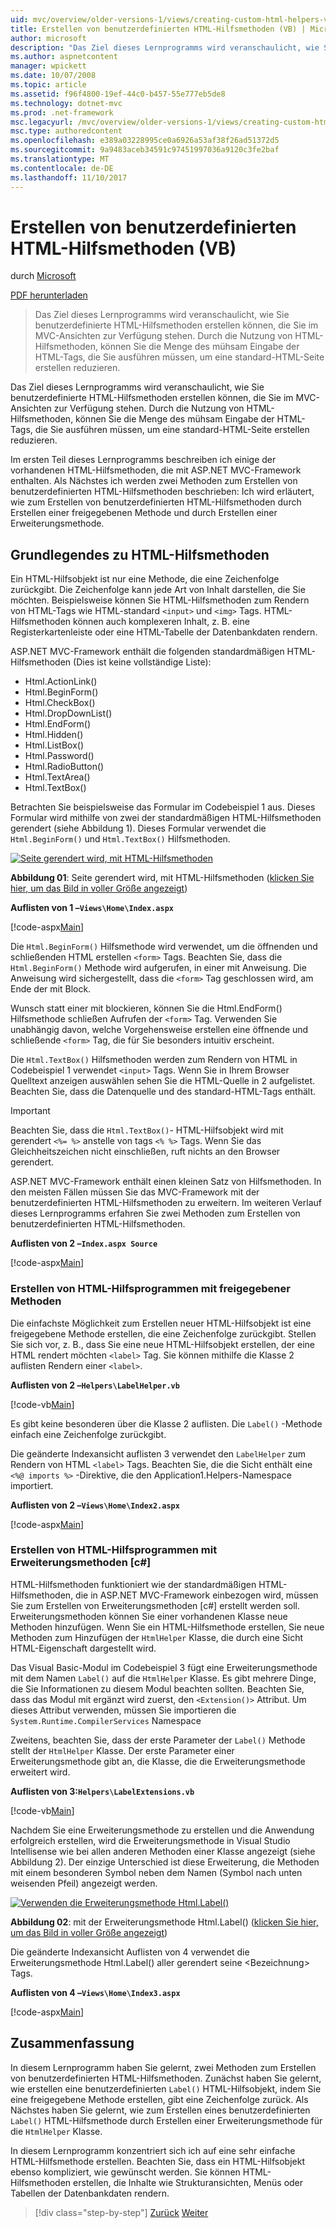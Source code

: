 ```yaml
---
uid: mvc/overview/older-versions-1/views/creating-custom-html-helpers-vb
title: Erstellen von benutzerdefinierten HTML-Hilfsmethoden (VB) | Microsoft Docs
author: microsoft
description: "Das Ziel dieses Lernprogramms wird veranschaulicht, wie Sie benutzerdefinierte HTML-Hilfsmethoden erstellen können, die Sie im MVC-Ansichten zur Verfügung stehen. Durch die Nutzung von HTML-Hilfsobjekt..."
ms.author: aspnetcontent
manager: wpickett
ms.date: 10/07/2008
ms.topic: article
ms.assetid: f96f4800-19ef-44c0-b457-55e777eb5de8
ms.technology: dotnet-mvc
ms.prod: .net-framework
msc.legacyurl: /mvc/overview/older-versions-1/views/creating-custom-html-helpers-vb
msc.type: authoredcontent
ms.openlocfilehash: e389a03228995ce0a6926a53af38f26ad51372d5
ms.sourcegitcommit: 9a9483aceb34591c97451997036a9120c3fe2baf
ms.translationtype: MT
ms.contentlocale: de-DE
ms.lasthandoff: 11/10/2017
---
```

<a name="creating-custom-html-helpers-vb"></a>Erstellen von benutzerdefinierten HTML-Hilfsmethoden (VB)
====================
durch [Microsoft](https://github.com/microsoft)

[PDF herunterladen](http://download.microsoft.com/download/1/1/f/11f721aa-d749-4ed7-bb89-a681b68894e6/ASPNET_MVC_Tutorial_9_VB.pdf)

> Das Ziel dieses Lernprogramms wird veranschaulicht, wie Sie benutzerdefinierte HTML-Hilfsmethoden erstellen können, die Sie im MVC-Ansichten zur Verfügung stehen. Durch die Nutzung von HTML-Hilfsmethoden, können Sie die Menge des mühsam Eingabe der HTML-Tags, die Sie ausführen müssen, um eine standard-HTML-Seite erstellen reduzieren.


Das Ziel dieses Lernprogramms wird veranschaulicht, wie Sie benutzerdefinierte HTML-Hilfsmethoden erstellen können, die Sie im MVC-Ansichten zur Verfügung stehen. Durch die Nutzung von HTML-Hilfsmethoden, können Sie die Menge des mühsam Eingabe der HTML-Tags, die Sie ausführen müssen, um eine standard-HTML-Seite erstellen reduzieren.

Im ersten Teil dieses Lernprogramms beschreiben ich einige der vorhandenen HTML-Hilfsmethoden, die mit ASP.NET MVC-Framework enthalten. Als Nächstes ich werden zwei Methoden zum Erstellen von benutzerdefinierten HTML-Hilfsmethoden beschrieben: Ich wird erläutert, wie zum Erstellen von benutzerdefinierten HTML-Hilfsmethoden durch Erstellen einer freigegebenen Methode und durch Erstellen einer Erweiterungsmethode.

## <a name="understanding-html-helpers"></a>Grundlegendes zu HTML-Hilfsmethoden

Ein HTML-Hilfsobjekt ist nur eine Methode, die eine Zeichenfolge zurückgibt. Die Zeichenfolge kann jede Art von Inhalt darstellen, die Sie möchten. Beispielsweise können Sie HTML-Hilfsmethoden zum Rendern von HTML-Tags wie HTML-standard `<input>` und `<img>` Tags. HTML-Hilfsmethoden können auch komplexeren Inhalt, z. B. eine Registerkartenleiste oder eine HTML-Tabelle der Datenbankdaten rendern.

ASP.NET MVC-Framework enthält die folgenden standardmäßigen HTML-Hilfsmethoden (Dies ist keine vollständige Liste):

- Html.ActionLink()
- Html.BeginForm()
- Html.CheckBox()
- Html.DropDownList()
- Html.EndForm()
- Html.Hidden()
- Html.ListBox()
- Html.Password()
- Html.RadioButton()
- Html.TextArea()
- Html.TextBox()

Betrachten Sie beispielsweise das Formular im Codebeispiel 1 aus. Dieses Formular wird mithilfe von zwei der standardmäßigen HTML-Hilfsmethoden gerendert (siehe Abbildung 1). Dieses Formular verwendet die `Html.BeginForm()` und `Html.TextBox()` Hilfsmethoden.


[![Seite gerendert wird, mit HTML-Hilfsmethoden](creating-custom-html-helpers-vb/_static/image2.png)](creating-custom-html-helpers-vb/_static/image1.png)

**Abbildung 01**: Seite gerendert wird, mit HTML-Hilfsmethoden ([klicken Sie hier, um das Bild in voller Größe angezeigt](creating-custom-html-helpers-vb/_static/image3.png))


**Auflisten von 1 –`Views\Home\Index.aspx`**

[!code-aspx[Main](creating-custom-html-helpers-vb/samples/sample1.aspx)]

Die `Html.BeginForm()` Hilfsmethode wird verwendet, um die öffnenden und schließenden HTML erstellen `<form>` Tags. Beachten Sie, dass die `Html.BeginForm()` Methode wird aufgerufen, in einer mit Anweisung. Die Anweisung wird sichergestellt, dass die `<form>` Tag geschlossen wird, am Ende der mit Block.

Wunsch statt einer mit blockieren, können Sie die Html.EndForm() Hilfsmethode schließen Aufrufen der `<form>` Tag. Verwenden Sie unabhängig davon, welche Vorgehensweise erstellen eine öffnende und schließende `<form>` Tag, die für Sie besonders intuitiv erscheint.

Die `Html.TextBox()` Hilfsmethoden werden zum Rendern von HTML in Codebeispiel 1 verwendet `<input>` Tags. Wenn Sie in Ihrem Browser Quelltext anzeigen auswählen sehen Sie die HTML-Quelle in 2 aufgelistet. Beachten Sie, dass die Datenquelle und des standard-HTML-Tags enthält.

> [!IMPORTANT]
> Beachten Sie, dass die `Html.TextBox()`- HTML-Hilfsobjekt wird mit gerendert `<%= %>` anstelle von tags `<% %>` Tags. Wenn Sie das Gleichheitszeichen nicht einschließen, ruft nichts an den Browser gerendert.

ASP.NET MVC-Framework enthält einen kleinen Satz von Hilfsmethoden. In den meisten Fällen müssen Sie das MVC-Framework mit der benutzerdefinierten HTML-Hilfsmethoden zu erweitern. Im weiteren Verlauf dieses Lernprogramms erfahren Sie zwei Methoden zum Erstellen von benutzerdefinierten HTML-Hilfsmethoden.

**Auflisten von 2 –`Index.aspx Source`**

[!code-aspx[Main](creating-custom-html-helpers-vb/samples/sample2.aspx)]

### <a name="creating-html-helpers-with-shared-methods"></a>Erstellen von HTML-Hilfsprogrammen mit freigegebener Methoden

Die einfachste Möglichkeit zum Erstellen neuer HTML-Hilfsobjekt ist eine freigegebene Methode erstellen, die eine Zeichenfolge zurückgibt. Stellen Sie sich vor, z. B., dass Sie eine neue HTML-Hilfsobjekt erstellen, der eine HTML rendert möchten `<label>` Tag. Sie können mithilfe die Klasse 2 auflisten Rendern einer `<label>`.

**Auflisten von 2 –`Helpers\LabelHelper.vb`**

[!code-vb[Main](creating-custom-html-helpers-vb/samples/sample3.vb)]

Es gibt keine besonderen über die Klasse 2 auflisten. Die `Label()` -Methode einfach eine Zeichenfolge zurückgibt.

Die geänderte Indexansicht auflisten 3 verwendet den `LabelHelper` zum Rendern von HTML `<label>` Tags. Beachten Sie, die die Sicht enthält eine `<%@ imports %>` -Direktive, die den Application1.Helpers-Namespace importiert.

**Auflisten von 2 –`Views\Home\Index2.aspx`**

[!code-aspx[Main](creating-custom-html-helpers-vb/samples/sample4.aspx)]

### <a name="creating-html-helpers-with-extension-methods"></a>Erstellen von HTML-Hilfsprogrammen mit Erweiterungsmethoden [c#]

HTML-Hilfsmethoden funktioniert wie der standardmäßigen HTML-Hilfsmethoden, die in ASP.NET MVC-Framework einbezogen wird, müssen Sie zum Erstellen von Erweiterungsmethoden [c#] erstellt werden soll. Erweiterungsmethoden können Sie einer vorhandenen Klasse neue Methoden hinzufügen. Wenn Sie ein HTML-Hilfsmethode erstellen, Sie neue Methoden zum Hinzufügen der `HtmlHelper` Klasse, die durch eine Sicht HTML-Eigenschaft dargestellt wird.

Das Visual Basic-Modul im Codebeispiel 3 fügt eine Erweiterungsmethode mit dem Namen `Label()` auf die `HtmlHelper` Klasse. Es gibt mehrere Dinge, die Sie Informationen zu diesem Modul beachten sollten. Beachten Sie, dass das Modul mit ergänzt wird zuerst, den `<Extension()>` Attribut. Um dieses Attribut verwenden, müssen Sie importieren die `System.Runtime.CompilerServices` Namespace

Zweitens, beachten Sie, dass der erste Parameter der `Label()` Methode stellt der `HtmlHelper` Klasse. Der erste Parameter einer Erweiterungsmethode gibt an, die Klasse, die die Erweiterungsmethode erweitert wird.

**Auflisten von 3:`Helpers\LabelExtensions.vb`**

[!code-vb[Main](creating-custom-html-helpers-vb/samples/sample5.vb)]

Nachdem Sie eine Erweiterungsmethode zu erstellen und die Anwendung erfolgreich erstellen, wird die Erweiterungsmethode in Visual Studio Intellisense wie bei allen anderen Methoden einer Klasse angezeigt (siehe Abbildung 2). Der einzige Unterschied ist diese Erweiterung, die Methoden mit einem besonderen Symbol neben dem Namen (Symbol nach unten weisenden Pfeil) angezeigt werden.


[![Verwenden die Erweiterungsmethode Html.Label()](creating-custom-html-helpers-vb/_static/image5.png)](creating-custom-html-helpers-vb/_static/image4.png)

**Abbildung 02**: mit der Erweiterungsmethode Html.Label() ([klicken Sie hier, um das Bild in voller Größe angezeigt](creating-custom-html-helpers-vb/_static/image6.png))


Die geänderte Indexansicht Auflisten von 4 verwendet die Erweiterungsmethode Html.Label() aller gerendert seine &lt;Bezeichnung&gt; Tags.

**Auflisten von 4 –`Views\Home\Index3.aspx`**

[!code-aspx[Main](creating-custom-html-helpers-vb/samples/sample6.aspx)]

## <a name="summary"></a>Zusammenfassung

In diesem Lernprogramm haben Sie gelernt, zwei Methoden zum Erstellen von benutzerdefinierten HTML-Hilfsmethoden. Zunächst haben Sie gelernt, wie erstellen eine benutzerdefinierten `Label()` HTML-Hilfsobjekt, indem Sie eine freigegebene Methode erstellen, gibt eine Zeichenfolge zurück. Als Nächstes haben Sie gelernt, wie zum Erstellen eines benutzerdefinierten `Label()` HTML-Hilfsmethode durch Erstellen einer Erweiterungsmethode für die `HtmlHelper` Klasse.

In diesem Lernprogramm konzentriert sich ich auf eine sehr einfache HTML-Hilfsmethode erstellen. Beachten Sie, dass ein HTML-Hilfsobjekt ebenso kompliziert, wie gewünscht werden. Sie können HTML-Hilfsmethoden erstellen, die Inhalte wie Strukturansichten, Menüs oder Tabellen der Datenbankdaten rendern.

>[!div class="step-by-step"]
[Zurück](asp-net-mvc-views-overview-vb.md)
[Weiter](using-the-tagbuilder-class-to-build-html-helpers-vb.md)
